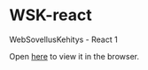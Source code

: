 # WSK-react

WebSovellusKehitys - React 1

Open [here](https://users.metropolia.fi/~georgiia/WSK/forms/) to view it in the browser.
